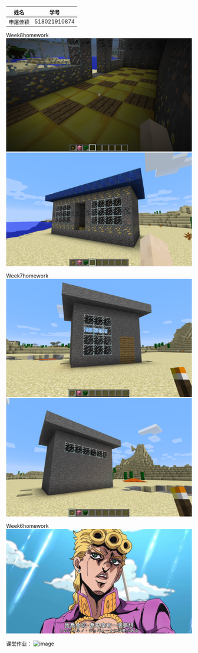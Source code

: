 | 姓名 | 学号 |
|------|------|
|申屠佳颖|518021910874|

Week8homework
![image](https://github.com/ophwsjtu18/ohw20f/blob/main/Jillian/week8/地板.png)
![image](https://github.com/ophwsjtu18/ohw20f/blob/main/Jillian/week8/外观.png)


Week7homework
![image](https://github.com/ophwsjtu18/ohw20f/blob/main/Jillian/week7/正面.png)
![image](https://github.com/ophwsjtu18/ohw20f/blob/main/Jillian/week7/背面.png)


Week6homework
![image](https://github.com/ophwsjtu18/ohw20f/blob/main/Jillian/jojo.jpg)


课堂作业：
![image](https://github.com/shiep18/EIS2020/blob/master/markdowncheatsheet.JPG)
